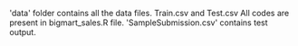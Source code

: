 'data' folder contains all the data files. Train.csv and Test.csv
All codes are present in bigmart_sales.R file.
'SampleSubmission.csv' contains test output.

